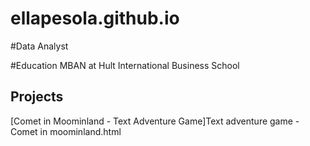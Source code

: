 # ellapesola.github.io

#Data Analyst 

#Education 
MBAN at Hult International Business School

## Projects 
[Comet in Moominland - Text Adventure Game]Text adventure game - Comet in moominland.html
